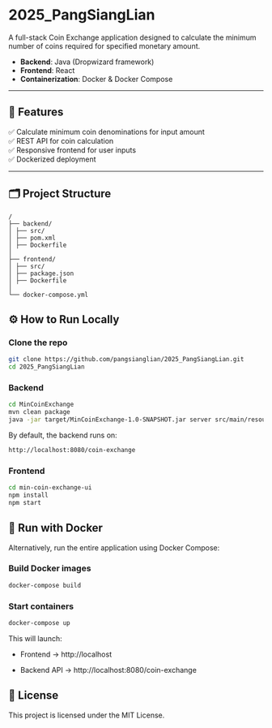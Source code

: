 # 2025_PangSiangLian

A full-stack Coin Exchange application designed to calculate the minimum number of coins required for specified monetary amount.

- **Backend**: Java (Dropwizard framework)
- **Frontend**: React
- **Containerization**: Docker & Docker Compose

---

## 🚀 Features

✅ Calculate minimum coin denominations for input amount  
✅ REST API for coin calculation  
✅ Responsive frontend for user inputs  
✅ Dockerized deployment

---

## 🗂️ Project Structure
```plaintext
/
├── backend/
│ ├── src/
│ ├── pom.xml
│ ├── Dockerfile
│
├── frontend/
│ ├── src/
│ ├── package.json
│ ├── Dockerfile
│
└── docker-compose.yml
```

## ⚙️ How to Run Locally

### Clone the repo

```bash
git clone https://github.com/pangsianglian/2025_PangSiangLian.git
cd 2025_PangSiangLian
```

### Backend
```bash
cd MinCoinExchange
mvn clean package
java -jar target/MinCoinExchange-1.0-SNAPSHOT.jar server src/main/resources/config.yml
```
By default, the backend runs on:
```bash
http://localhost:8080/coin-exchange
```

### Frontend
```bash
cd min-coin-exchange-ui
npm install
npm start
```

## 🐳 Run with Docker
Alternatively, run the entire application using Docker Compose:
### Build Docker images
```bash
docker-compose build
```

### Start containers
```bash
docker-compose up
```
This will launch:

- Frontend → http://localhost

- Backend API → http://localhost:8080/coin-exchange


## 📝 License
This project is licensed under the MIT License.
